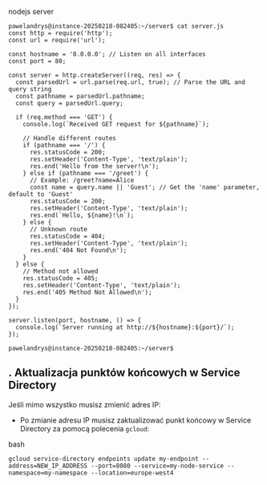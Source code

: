 nodejs server

```
pawelandrys@instance-20250218-082405:~/server$ cat server.js 
const http = require('http');
const url = require('url');

const hostname = '0.0.0.0'; // Listen on all interfaces
const port = 80;

const server = http.createServer((req, res) => {
  const parsedUrl = url.parse(req.url, true); // Parse the URL and query string
  const pathname = parsedUrl.pathname;
  const query = parsedUrl.query;

  if (req.method === 'GET') {
    console.log(`Received GET request for ${pathname}`);

    // Handle different routes
    if (pathname === '/') {
      res.statusCode = 200;
      res.setHeader('Content-Type', 'text/plain');
      res.end('Hello from the server!\n');
    } else if (pathname === '/greet') {
      // Example: /greet?name=Alice
      const name = query.name || 'Guest'; // Get the 'name' parameter, default to 'Guest'
      res.statusCode = 200;
      res.setHeader('Content-Type', 'text/plain');
      res.end(`Hello, ${name}!\n`);
    } else {
      // Unknown route
      res.statusCode = 404;
      res.setHeader('Content-Type', 'text/plain');
      res.end('404 Not Found\n');
    }
  } else {
    // Method not allowed
    res.statusCode = 405;
    res.setHeader('Content-Type', 'text/plain');
    res.end('405 Method Not Allowed\n');
  }
});

server.listen(port, hostname, () => {
  console.log(`Server running at http://${hostname}:${port}/`);
});

pawelandrys@instance-20250218-082405:~/server$ 

```


## . **Aktualizacja punktów końcowych w Service Directory**

Jeśli mimo wszystko musisz zmienić adres IP:

- Po zmianie adresu IP musisz zaktualizować punkt końcowy w Service Directory za pomocą polecenia `gcloud`:
    

bash

`gcloud service-directory endpoints update my-endpoint --address=NEW_IP_ADDRESS --port=8080 --service=my-node-service --namespace=my-namespace --location=europe-west4`


